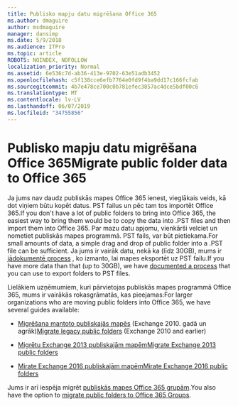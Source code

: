 ```yaml
---
title: Publisko mapju datu migrēšana Office 365
ms.author: dmaguire
author: msdmaguire
manager: dansimp
ms.date: 5/9/2018
ms.audience: ITPro
ms.topic: article
ROBOTS: NOINDEX, NOFOLLOW
localization_priority: Normal
ms.assetid: 6e536c7d-ab36-413e-9702-63e51adb3452
ms.openlocfilehash: c5f138cce6efb7764e0fd9f4ba9dd17c166fcfab
ms.sourcegitcommit: 4b7e478ce700c0b781efec3857ac4dce5bdf00c6
ms.translationtype: MT
ms.contentlocale: lv-LV
ms.lasthandoff: 06/07/2019
ms.locfileid: "34755856"
---
```

# <a name="migrate-public-folder-data-to-office-365"></a><span data-ttu-id="1cca7-102">Publisko mapju datu migrēšana Office 365</span><span class="sxs-lookup"><span data-stu-id="1cca7-102">Migrate public folder data to Office 365</span></span>

<span data-ttu-id="1cca7-103">Ja jums nav daudz publiskās mapes Office 365 ienest, vieglākais veids, kā dot viņiem būtu kopēt datus. PST failus un pēc tam tos importēt Office 365.</span><span class="sxs-lookup"><span data-stu-id="1cca7-103">If you don't have a lot of public folders to bring into Office 365, the easiest way to bring them would be to copy the data into .PST files and then import them into Office 365.</span></span> <span data-ttu-id="1cca7-104">Par mazu datu apjomu, vienkārši velciet un nometiet publiskās mapes programmā. PST fails, var būt pietiekama.</span><span class="sxs-lookup"><span data-stu-id="1cca7-104">For small amounts of data, a simple drag and drop of public folder into a .PST file can be sufficient.</span></span> <span data-ttu-id="1cca7-105">Ja jums ir vairāk datu, nekā ka (līdz 30GB), mums ir [jādokumentē process](https://technet.microsoft.com/library/dn874017%28v=exchg.150%29.aspx) , ko izmanto, lai mapes eksportēt uz PST failu.</span><span class="sxs-lookup"><span data-stu-id="1cca7-105">If you have more data than that (up to 30GB), we have [documented a process](https://technet.microsoft.com/library/dn874017%28v=exchg.150%29.aspx) that you can use to export folders to PST files.</span></span> 
  
<span data-ttu-id="1cca7-106">Lielākiem uzņēmumiem, kuri pārvietojas publiskās mapes programmā Office 365, mums ir vairākās rokasgrāmatās, kas pieejamas:</span><span class="sxs-lookup"><span data-stu-id="1cca7-106">For larger organizations who are moving public folders into Office 365, we have several guides available:</span></span>
  
- <span data-ttu-id="1cca7-107">[Migrēšana mantoto publiskajās mapēs](https://technet.microsoft.com/library/dn874017%28v=exchg.150%29.aspx) (Exchange 2010. gadā un agrāk)</span><span class="sxs-lookup"><span data-stu-id="1cca7-107">[Migrate legacy public folders](https://technet.microsoft.com/library/dn874017%28v=exchg.150%29.aspx) (Exchange 2010 and earlier)</span></span> 
    
- [<span data-ttu-id="1cca7-108">Migrētu Exchange 2013 publiskajām mapēm</span><span class="sxs-lookup"><span data-stu-id="1cca7-108">Migrate Exchange 2013 public folders</span></span>](https://technet.microsoft.com/library/mt798260%28v=exchg.150%29.aspx)
    
- [<span data-ttu-id="1cca7-109">Mirate Exchange 2016 publiskajām mapēm</span><span class="sxs-lookup"><span data-stu-id="1cca7-109">Mirate Exchange 2016 public folders</span></span>](https://technet.microsoft.com/library/mt798260%28v=exchg.160%29.aspx)
    
<span data-ttu-id="1cca7-110">Jums ir arī iespēja migrēt [publiskās mapes Office 365 grupām](https://technet.microsoft.com/library/mt843872%28v=exchg.150%29.aspx).</span><span class="sxs-lookup"><span data-stu-id="1cca7-110">You also have the option to [migrate public folders to Office 365 Groups](https://technet.microsoft.com/library/mt843872%28v=exchg.150%29.aspx).</span></span>
  

